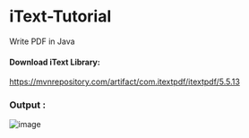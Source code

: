 # iText-Tutorial
Write PDF in Java

#### Download iText Library:
https://mvnrepository.com/artifact/com.itextpdf/itextpdf/5.5.13

### Output :

![image](https://user-images.githubusercontent.com/35020560/56061327-bbd7e580-5d86-11e9-9d55-e623b0b90d39.png)

